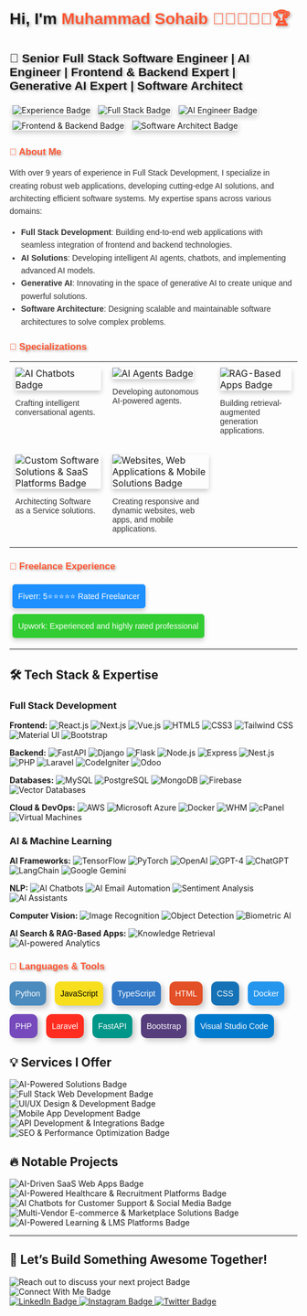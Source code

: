 <h1 style="font-family: Arial, sans-serif; text-shadow: 2px 2px 5px rgba(0,0,0,0.3);">
Hi, I'm <span style="color: #FF5733; font-weight: bold;">Muhammad Sohaib 👨🏻‍💻👋👋🏆</span>
</h1>
<h2 style="font-family: Arial, sans-serif; text-shadow: 2px 2px 5px rgba(0,0,0,0.3);">
  🚀 Senior Full Stack Software Engineer | AI Engineer | Frontend & Backend Expert | Generative AI Expert | Software Architect
</h2>

<p>
  <img src="https://img.shields.io/badge/Years%20of%20Experience-9%2B-blue" alt="Experience Badge" style="margin: 5px; box-shadow: 0 4px 8px rgba(0, 0, 0, 0.2);"/>
  <img src="https://img.shields.io/badge/Full%20Stack-Expert-brightgreen" alt="Full Stack Badge" style="margin: 5px; box-shadow: 0 4px 8px rgba(0, 0, 0, 0.2);"/>
  <img src="https://img.shields.io/badge/AI%20Engineer-Expert-orange" alt="AI Engineer Badge" style="margin: 5px; box-shadow: 0 4px 8px rgba(0, 0, 0, 0.2);"/>
  <img src="https://img.shields.io/badge/Frontend%20%26%20Backend-Expert-blueviolet" alt="Frontend & Backend Badge" style="margin: 5px; box-shadow: 0 4px 8px rgba(0, 0, 0, 0.2);"/>
  <img src="https://img.shields.io/badge/Software%20Architect-Expert-yellow" alt="Software Architect Badge" style="margin: 5px; box-shadow: 0 4px 8px rgba(0, 0, 0, 0.2);"/>
</p>

<h3 style="font-family: Arial, sans-serif; font-weight: bold; color: #FF5733; text-shadow: 2px 2px 4px rgba(0,0,0,0.3);">🔹 About Me</h3>

<p style="font-family: Arial, sans-serif; font-size: 14px; color: #333; line-height: 1.6;">
  With over 9 years of experience in Full Stack Development, I specialize in creating robust web applications, developing cutting-edge AI solutions, and architecting efficient software systems. My expertise spans across various domains:
</p>

<ul style="font-family: Arial, sans-serif; font-size: 14px; color: #333; line-height: 1.6; padding-left: 20px;">
  <li><strong>Full Stack Development</strong>: Building end-to-end web applications with seamless integration of frontend and backend technologies.</li>
  <li><strong>AI Solutions</strong>: Developing intelligent AI agents, chatbots, and implementing advanced AI models.</li>
  <li><strong>Generative AI</strong>: Innovating in the space of generative AI to create unique and powerful solutions.</li>
  <li><strong>Software Architecture</strong>: Designing scalable and maintainable software architectures to solve complex problems.</li>
</ul>

<h3 style="font-family: Arial, sans-serif; font-weight: bold; color: #FF5733; text-shadow: 2px 2px 4px rgba(0,0,0,0.3);">🔹 Specializations</h3>

<table>
  <tr>
    <td style="padding: 10px; vertical-align: top;">
      <img src="https://img.shields.io/badge/AI%20Chatbots-Intelligent%20Conversational%20Agents-blue" alt="AI Chatbots Badge" style="box-shadow: 0 4px 8px rgba(0, 0, 0, 0.2);"/>
      <p style="font-family: Arial, sans-serif; font-size: 14px; color: #333;">Crafting intelligent conversational agents.</p>
    </td>
    <td style="padding: 10px; vertical-align: top;">
      <img src="https://img.shields.io/badge/AI%20Agents-Autonomous%20AI--Powered%20Agents-green" alt="AI Agents Badge" style="box-shadow: 0 4px 8px rgba(0, 0, 0, 0.2);"/>
      <p style="font-family: Arial, sans-serif; font-size: 14px; color: #333;">Developing autonomous AI-powered agents.</p>
    </td>
    <td style="padding: 10px; vertical-align: top;">
      <img src="https://img.shields.io/badge/RAG--Based%20Apps-Retrieval--Augmented%20Generation-orange" alt="RAG-Based Apps Badge" style="box-shadow: 0 4px 8px rgba(0, 0, 0, 0.2);"/>
      <p style="font-family: Arial, sans-serif; font-size: 14px; color: #333;">Building retrieval-augmented generation applications.</p>
    </td>
  </tr>
  <tr>
    <td style="padding: 10px; vertical-align: top;">
      <img src="https://img.shields.io/badge/Custom%20Software%20Solutions%20%26%20SaaS%20Platforms-Architecting%20SaaS-red" alt="Custom Software Solutions & SaaS Platforms Badge" style="box-shadow: 0 4px 8px rgba(0, 0, 0, 0.2);"/>
      <p style="font-family: Arial, sans-serif; font-size: 14px; color: #333;">Architecting Software as a Service solutions.</p>
    </td>
    <td style="padding: 10px; vertical-align: top;">
      <img src="https://img.shields.io/badge/Websites%2C%20Web%20Applications%20%26%20Mobile%20Solutions-Responsive%20%26%20Dynamic-yellow" alt="Websites, Web Applications & Mobile Solutions Badge" style="box-shadow: 0 4px 8px rgba(0, 0, 0, 0.2);"/>
      <p style="font-family: Arial, sans-serif; font-size: 14px; color: #333;">Creating responsive and dynamic websites, web apps, and mobile applications.</p>
    </td>
  </tr>
</table>


<h3 style="font-family: Arial, sans-serif; font-weight: bold; color: #FF5733; text-shadow: 2px 2px 4px rgba(0,0,0,0.3);">🔹 Freelance Experience</h3>

<p style="font-family: Arial, sans-serif; font-size: 14px; color: #333; line-height: 1.6;">
  <span style="display: inline-block; padding: 10px; margin: 5px; box-shadow: 0 4px 8px rgba(0, 0, 0, 0.2); background-color: #1E90FF; color: white; border-radius: 5px;">Fiverr: 5⭐⭐⭐⭐⭐ Rated Freelancer</span> <br>
  <span style="display: inline-block; padding: 10px; margin: 5px; box-shadow: 0 4px 8px rgba(0, 0, 0, 0.2); background-color: #32CD32; color: white; border-radius: 5px;">Upwork: Experienced and highly rated professional</span>
</p>

---


## 🛠 Tech Stack & Expertise


### Full Stack Development

**Frontend:**
![React.js](https://img.shields.io/badge/-React-61DAFB?logo=react&logoColor=white&style=flat)
![Next.js](https://img.shields.io/badge/-Next.js-000000?logo=next.js&logoColor=white&style=flat)
![Vue.js](https://img.shields.io/badge/-Vue.js-4FC08D?logo=vue.js&logoColor=white&style=flat)
![HTML5](https://img.shields.io/badge/-HTML5-E34F26?logo=html5&logoColor=white&style=flat)
![CSS3](https://img.shields.io/badge/-CSS3-1572B6?logo=css3&logoColor=white&style=flat)
![Tailwind CSS](https://img.shields.io/badge/-Tailwind_CSS-38B2AC?logo=tailwind-css&logoColor=white&style=flat)
![Material UI](https://img.shields.io/badge/-Material_UI-0081CB?logo=material-ui&logoColor=white&style=flat)
![Bootstrap](https://img.shields.io/badge/-Bootstrap-7952B3?logo=bootstrap&logoColor=white&style=flat)

**Backend:**
![FastAPI](https://img.shields.io/badge/-FastAPI-009688?logo=fastapi&logoColor=white&style=flat)
![Django](https://img.shields.io/badge/-Django-092E20?logo=django&logoColor=white&style=flat)
![Flask](https://img.shields.io/badge/-Flask-000000?logo=flask&logoColor=white&style=flat)
![Node.js](https://img.shields.io/badge/-Node.js-339933?logo=node.js&logoColor=white&style=flat)
![Express](https://img.shields.io/badge/-Express-000000?logo=express&logoColor=white&style=flat)
![Nest.js](https://img.shields.io/badge/-Nest.js-E0234E?logo=nestjs&logoColor=white&style=flat)
![PHP](https://img.shields.io/badge/-PHP-777BB4?logo=php&logoColor=white&style=flat)
![Laravel](https://img.shields.io/badge/-Laravel-FF2D20?logo=laravel&logoColor=white&style=flat)
![CodeIgniter](https://img.shields.io/badge/-CodeIgniter-EF4223?logo=codeigniter&logoColor=white&style=flat)
![Odoo](https://img.shields.io/badge/-Odoo-875A7B?logo=odoo&logoColor=white&style=flat)

**Databases:**
![MySQL](https://img.shields.io/badge/-MySQL-4479A1?logo=mysql&logoColor=white&style=flat)
![PostgreSQL](https://img.shields.io/badge/-PostgreSQL-336791?logo=postgresql&logoColor=white&style=flat)
![MongoDB](https://img.shields.io/badge/-MongoDB-47A248?logo=mongodb&logoColor=white&style=flat)
![Firebase](https://img.shields.io/badge/-Firebase-FFCA28?logo=firebase&logoColor=white&style=flat)
![Vector Databases](https://img.shields.io/badge/-Vector_Databases-007ACC?logo=databricks&logoColor=white&style=flat)

**Cloud & DevOps:**
![AWS](https://img.shields.io/badge/-AWS-232F3E?logo=amazon-aws&logoColor=white&style=flat)
![Microsoft Azure](https://img.shields.io/badge/-Microsoft_Azure-0078D4?logo=microsoft-azure&logoColor=white&style=flat)
![Docker](https://img.shields.io/badge/-Docker-2496ED?logo=docker&logoColor=white&style=flat)
![WHM](https://img.shields.io/badge/-WHM-FF6C37?logo=whm&logoColor=white&style=flat)
![cPanel](https://img.shields.io/badge/-cPanel-FF6C37?logo=cpanel&logoColor=white&style=flat)
![Virtual Machines](https://img.shields.io/badge/-Virtual_Machines-007ACC?logo=vmware&logoColor=white&style=flat)

### AI & Machine Learning

**AI Frameworks:**
![TensorFlow](https://img.shields.io/badge/-TensorFlow-FF6F00?logo=tensorflow&logoColor=white&style=flat)
![PyTorch](https://img.shields.io/badge/-PyTorch-EE4C2C?logo=pytorch&logoColor=white&style=flat)
![OpenAI](https://img.shields.io/badge/-OpenAI-412991?logo=openai&logoColor=white&style=flat)
![GPT-4](https://img.shields.io/badge/-GPT--4-412991?logo=openai&logoColor=white&style=flat)
![ChatGPT](https://img.shields.io/badge/-ChatGPT-412991?logo=openai&logoColor=white&style=flat)
![LangChain](https://img.shields.io/badge/-LangChain-1A1A1A?logo=&logoColor=white&style=flat)
![Google Gemini](https://img.shields.io/badge/-Google_Gemini-4285F4?logo=google&logoColor=white&style=flat)

**NLP:**
![AI Chatbots](https://img.shields.io/badge/-AI_Chatbots-007ACC?logo=chatbot&logoColor=white&style=flat)
![AI Email Automation](https://img.shields.io/badge/-AI_Email_Automation-007ACC?logo=email&logoColor=white&style=flat)
![Sentiment Analysis](https://img.shields.io/badge/-Sentiment_Analysis-007ACC?logo=analysis&logoColor=white&style=flat)
![AI Assistants](https://img.shields.io/badge/-AI_Assistants-007ACC?logo=assistant&logoColor=white&style=flat)

**Computer Vision:**
![Image Recognition](https://img.shields.io/badge/-Image_Recognition-007ACC?logo=image&logoColor=white&style=flat)
![Object Detection](https://img.shields.io/badge/-Object_Detection-007ACC?logo=object&logoColor=white&style=flat)
![Biometric AI](https://img.shields.io/badge/-Biometric_AI-007ACC?logo=biometric&logoColor=white&style=flat)

**AI Search & RAG-Based Apps:**
![Knowledge Retrieval](https://img.shields.io/badge/-Knowledge_Retrieval-007ACC?logo=knowledge&logoColor=white&style=flat)
![AI-powered Analytics](https://img.shields.io/badge/-AI--powered_Analytics-007ACC?logo=analytics&logoColor=white&style=flat)

<h3 style="font-family: Arial, sans-serif; font-weight: bold; color: #FF5733; text-shadow: 2px 2px 4px rgba(0,0,0,0.3);">🔹 Languages & Tools</h3>

<div style="display: flex; flex-wrap: wrap; gap: 15px; font-family: Arial, sans-serif; font-size: 14px; color: #333; line-height: 1.6;">
  <div style="display: inline-block; padding: 10px; background-color: #4B8BBE; color: white; border-radius: 10px; box-shadow: 5px 5px 10px rgba(0, 0, 0, 0.2); transform: perspective(1px) translateZ(0); transition: transform 0.5s;">Python</div>
  <div style="display: inline-block; padding: 10px; background-color: #F7DF1E; color: black; border-radius: 10px; box-shadow: 5px 5px 10px rgba(0, 0, 0, 0.2); transform: perspective(1px) translateZ(0); transition: transform 0.5s;">JavaScript</div>
  <div style="display: inline-block; padding: 10px; background-color: #3178C6; color: white; border-radius: 10px; box-shadow: 5px 5px 10px rgba(0, 0, 0, 0.2); transform: perspective(1px) translateZ(0); transition: transform 0.5s;">TypeScript</div>
  <div style="display: inline-block; padding: 10px; background-color: #E34F26; color: white; border-radius: 10px; box-shadow: 5px 5px 10px rgba(0, 0, 0, 0.2); transform: perspective(1px) translateZ(0); transition: transform 0.5s;">HTML</div>
  <div style="display: inline-block; padding: 10px; background-color: #1572B6; color: white; border-radius: 10px; box-shadow: 5px 5px 10px rgba(0, 0, 0, 0.2); transform: perspective(1px) translateZ(0); transition: transform 0.5s;">CSS</div>
  <div style="display: inline-block; padding: 10px; background-color: #2496ED; color: white; border-radius: 10px; box-shadow: 5px 5px 10px rgba(0, 0, 0, 0.2); transform: perspective(1px) translateZ(0); transition: transform 0.5s;">Docker</div>
  <div style="display: inline-block; padding: 10px; background-color: #764ABC; color: white; border-radius: 10px; box-shadow: 5px 5px 10px rgba(0, 0, 0, 0.2); transform: perspective(1px) translateZ(0); transition: transform 0.5s;">PHP</div>
  <div style="display: inline-block; padding: 10px; background-color: #FF2D20; color: white; border-radius: 10px; box-shadow: 5px 5px 10px rgba(0, 0, 0, 0.2); transform: perspective(1px) translateZ(0); transition: transform 0.5s;">Laravel</div>
  <div style="display: inline-block; padding: 10px; background-color: #009688; color: white; border-radius: 10px; box-shadow: 5px 5px 10px rgba(0, 0, 0, 0.2); transform: perspective(1px) translateZ(0); transition: transform 0.5s;">FastAPI</div>
  <div style="display: inline-block; padding: 10px; background-color: #563D7C; color: white; border-radius: 10px; box-shadow: 5px 5px 10px rgba(0, 0, 0, 0.2); transform: perspective(1px) translateZ(0); transition: transform 0.5s;">Bootstrap</div>
  <div style="display: inline-block; padding: 10px; background-color: #007ACC; color: white; border-radius: 10px; box-shadow: 5px 5px 10px rgba(0, 0, 0, 0.2); transform: perspective(1px) translateZ(0); transition: transform 0.5s;">Visual Studio Code</div>
</div>


## 💡 Services I Offer

<div style="text-align: left;">
  <img src="https://img.shields.io/badge/AI--Powered_Solutions-Chatbots,_AI_Search,_RAG_Apps,_Automation-blue?style=for-the-badge&logo=ai" alt="AI-Powered Solutions Badge"/> <br>
  <img src="https://img.shields.io/badge/Full_Stack_Web_Development-Custom_Web_Apps,_SaaS,_AI--Powered_Platforms-green?style=for-the-badge&logo=web" alt="Full Stack Web Development Badge"/> <br>
  <img src="https://img.shields.io/badge/UI/UX_Design_&_Development-Figma,_Adobe_XD,_Tailwind,_Modern_UI-red?style=for-the-badge&logo=design" alt="UI/UX Design & Development Badge"/> <br>
  <img src="https://img.shields.io/badge/Mobile_App_Development-React_Native,_AI--Driven_Apps-orange?style=for-the-badge&logo=mobile" alt="Mobile App Development Badge"/> <br>
  <img src="https://img.shields.io/badge/API_Development_&_Integrations-FastAPI,_OpenAI,_Payment_Gateways-purple?style=for-the-badge&logo=api" alt="API Development & Integrations Badge"/> <br>
  <img src="https://img.shields.io/badge/SEO_&_Performance_Optimization-Core_Web_Vitals,_Speed_Optimization-yellow?style=for-the-badge&logo=seo" alt="SEO & Performance Optimization Badge"/>
</div>

## 🔥 Notable Projects

<div style="text-align: left;">
  <img src="https://img.shields.io/badge/AI--Driven_SaaS_Web_Apps-3DDC84?style=for-the-badge&logo=web&logoColor=white" alt="AI-Driven SaaS Web Apps Badge"/> <br>
  <img src="https://img.shields.io/badge/AI--Powered_Healthcare_&_Recruitment_Platforms-FF6F00?style=for-the-badge&logo=health&logoColor=white" alt="AI-Powered Healthcare & Recruitment Platforms Badge"/> <br>
  <img src="https://img.shields.io/badge/AI_Chatbots_for_Customer_Support_&_Social_Media-1DA1F2?style=for-the-badge&logo=chatbot&logoColor=white" alt="AI Chatbots for Customer Support & Social Media Badge"/> <br>
  <img src="https://img.shields.io/badge/Multi--Vendor_E--commerce_&_Marketplace_Solutions-FF4500?style=for-the-badge&logo=ecommerce&logoColor=white" alt="Multi-Vendor E-commerce & Marketplace Solutions Badge"/> <br>
  <img src="https://img.shields.io/badge/AI--Powered_Learning_&_LMS_Platforms-4285F4?style=for-the-badge&logo=learning&logoColor=white" alt="AI-Powered Learning & LMS Platforms Badge"/>
</div>

---

## 🚀 Let’s Build Something Awesome Together!

<div style="text-align: left;">
  <img src="https://img.shields.io/badge/Reach_out_to_discuss_your_next_project-blue?style=for-the-badge&logo=project&logoColor=white" alt="Reach out to discuss your next project Badge"/> <br>
  <img src="https://img.shields.io/badge/Connect_With_Me-0A66C2?style=for-the-badge&logo=connect&logoColor=white" alt="Connect With Me Badge"/> <br>
</div>

<div style="text-align: left;">
  <a href="https://www.linkedin.com/in/muhammadsohaibkhan">
    <img src="https://img.shields.io/badge/-LinkedIn-0A66C2?logo=linkedin&logoColor=white&style=for-the-badge" alt="LinkedIn Badge"/>
  </a>
  <a href="https://www.instagram.com/m.sohaibkhann">
    <img src="https://img.shields.io/badge/-Instagram-E4405F?logo=instagram&logoColor=white&style=for-the-badge" alt="Instagram Badge"/>
  </a>
  <a href="https://twitter.com/msohaibkhann">
    <img src="https://img.shields.io/badge/-Twitter-1DA1F2?logo=twitter&logoColor=white&style=for-the-badge" alt="Twitter Badge"/>
  </a>
</div>
